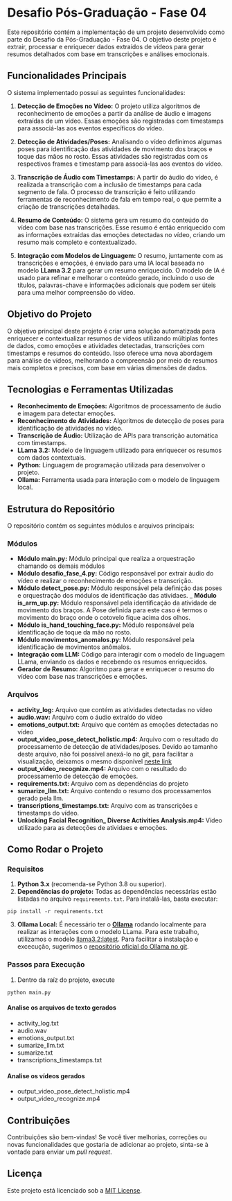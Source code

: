 # Desafio Pós-Graduação - Fase 04

Este repositório contém a implementação de um projeto desenvolvido como parte do Desafio da Pós-Graduação - Fase 04. O objetivo deste projeto é extrair, processar e enriquecer dados extraídos de vídeos para gerar resumos detalhados com base em transcrições e análises emocionais.

## Funcionalidades Principais

O sistema implementado possui as seguintes funcionalidades:

1. **Detecção de Emoções no Vídeo:**
   O projeto utiliza algoritmos de reconhecimento de emoções a partir da análise de áudio e imagens extraídas de um vídeo. Essas emoções são registradas com timestamps para associá-las aos eventos específicos do vídeo.

2. **Detecção de Atividades/Poses:**
   Analisando o vídeo definimos algumas poses para identificação das atividades de movimento dos braços e toque das mãos no rosto. Essas atividades são registradas com os respectivos frames e timestamp para associá-las aos eventos do vídeo.

3. **Transcrição de Áudio com Timestamps:**
   A partir do áudio do vídeo, é realizada a transcrição com a inclusão de timestamps para cada segmento de fala. O processo de transcrição é feito utilizando ferramentas de reconhecimento de fala em tempo real, o que permite a criação de transcrições detalhadas.

4. **Resumo de Conteúdo:**
   O sistema gera um resumo do conteúdo do vídeo com base nas transcrições. Esse resumo é então enriquecido com as informações extraídas das emoções detectadas no vídeo, criando um resumo mais completo e contextualizado.

5. **Integração com Modelos de Linguagem:**
   O resumo, juntamente com as transcrições e emoções, é enviado para uma IA local baseada no modelo **LLama 3.2** para gerar um resumo enriquecido. O modelo de IA é usado para refinar e melhorar o conteúdo gerado, incluindo o uso de títulos, palavras-chave e informações adicionais que podem ser úteis para uma melhor compreensão do vídeo.

## Objetivo do Projeto

O objetivo principal deste projeto é criar uma solução automatizada para enriquecer e contextualizar resumos de vídeos utilizando múltiplas fontes de dados, como emoções e atividades detectadas, transcrições com timestamps e resumos do conteúdo. Isso oferece uma nova abordagem para análise de vídeos, melhorando a compreensão por meio de resumos mais completos e precisos, com base em várias dimensões de dados.

## Tecnologias e Ferramentas Utilizadas

- **Reconhecimento de Emoções:** Algoritmos de processamento de áudio e imagem para detectar emoções.
- **Reconhecimento de Atividades:** Algoritmos de detecção de poses para identificação de atividades no vídeo.
- **Transcrição de Áudio:** Utilização de APIs para transcrição automática com timestamps.
- **LLama 3.2:** Modelo de linguagem utilizado para enriquecer os resumos com dados contextuais.
- **Python:** Linguagem de programação utilizada para desenvolver o projeto.
- **Ollama:** Ferramenta usada para interação com o modelo de linguagem local.

## Estrutura do Repositório

O repositório contém os seguintes módulos e arquivos principais:

### Módulos

- **Módulo main.py:** Módulo principal que realiza a orquestração chamando os demais módulos
- **Módulo desafio_fase_4.py:** Código responsável por extrair áudio do vídeo e realizar o reconhecimento de emoções e transcrição.
- **Módulo detect_pose.py:** Módulo responsável pela definição das poses e orquestração dos módulos de identificação das atividaes.
_ **Módulo is_arm_up.py:** Módulo responsável pela identificação da atividade de movimento dos braços. A Pose definida para este caso é termos o movimento do braço onde o cotovelo fique acima dos olhos.
- **Módulo is_hand_touching_face.py:** Módulo responsável pela identificação de toque da mão no rosto. 
- **Módulo movimentos_anomalos.py:** Módulo responsável pela identificação de movimentos anômalos.
- **Integração com LLM:** Código para interagir com o modelo de linguagem LLama, enviando os dados e recebendo os resumos enriquecidos.
- **Gerador de Resumo:** Algoritmo para gerar e enriquecer o resumo do vídeo com base nas transcrições e emoções.

### Arquivos

- **activity_log:** Arquivo que contém as atividades detectadas no vídeo
- **audio.wav:** Arquivo com o áudio extraído do vídeo
- **emotions_output.txt:** Arquivo que contém as emoções detectadas no vídeo
- **output_video_pose_detect_holistic.mp4:** Arquivo com o resultado do processamento de detecção de atividades/poses. Devido ao tamanho deste arquivo, não foi possível anexá-lo no git, para facilitar a visualização, deixamos o mesmo disponível [neste link](https://drive.google.com/file/d/1kD__cAogusetBaVsRi7HuB5xPwlyTkBk/view?usp=drive_link)
- **output_video_recognize.mp4:** Arquivo com o resultado do processamento de detecção de emoções.
- **requirements.txt:** Arquivo com as dependências do projeto
- **sumarize_llm.txt:** Arquivo contendo o resumo dos processamentos gerado pela llm.
- **transcriptions_timestamps.txt:** Arquivo com as transcrições e timestamps do vídeo.
- **Unlocking Facial Recognition_ Diverse Activities Analysis.mp4:** Vídeo utilizado para as detecções de atividaes e emoções.

## Como Rodar o Projeto

### Requisitos

1. **Python 3.x** (recomenda-se Python 3.8 ou superior).
2. **Dependências do projeto:** Todas as dependências necessárias estão listadas no arquivo `requirements.txt`. Para instalá-las, basta executar:
```
pip install -r requirements.txt
```
3. **Ollama Local:** É necessário ter o [**Ollama**]() rodando localmente para realizar as interações com o modelo LLama. Para este trabalho, utilizamos o modelo [llama3.2:latest](https://ollama.com/library/llama3.2). Para facilitar a instalação e excecução, sugerimos o [repositório oficial do Ollama no git](https://github.com/ollama/ollama).


### Passos para Execução

1. Dentro da raíz do projeto, execute
```
python main.py
````

#### Analise os arquivos de texto gerados

- activity_log.txt
- audio.wav
- emotions_output.txt
- sumarize_llm.txt
- sumarize.txt
- transcriptions_timestamps.txt

#### Analise os vídeos gerados

- output_video_pose_detect_holistic.mp4
- output_video_recognize.mp4


## Contribuições

Contribuições são bem-vindas! Se você tiver melhorias, correções ou novas funcionalidades que gostaria de adicionar ao projeto, sinta-se à vontade para enviar um *pull request*.

## Licença

Este projeto está licenciado sob a [MIT License](LICENSE).
